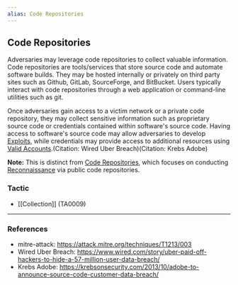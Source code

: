```yaml
---
alias: Code Repositories
---
```


## Code Repositories

Adversaries may leverage code repositories to collect valuable information. Code repositories are tools/services that store source code and automate software builds. They may be hosted internally or privately on third party sites such as Github, GitLab, SourceForge, and BitBucket. Users typically interact with code repositories through a web application or command-line utilities such as git.

Once adversaries gain access to a victim network or a private code repository, they may collect sensitive information such as proprietary source code or credentials contained within software's source code.  Having access to software's source code may allow adversaries to develop [Exploits](https://attack.mitre.org/techniques/T1587/004), while credentials may provide access to additional resources using [Valid Accounts](https://attack.mitre.org/techniques/T1078).(Citation: Wired Uber Breach)(Citation: Krebs Adobe)

**Note:** This is distinct from [Code Repositories](https://attack.mitre.org/techniques/T1593/003), which focuses on conducting [Reconnaissance](https://attack.mitre.org/tactics/TA0043) via public code repositories.


### Tactic

- [[Collection]] (TA0009)


---
### References

- mitre-attack: https://attack.mitre.org/techniques/T1213/003
- Wired Uber Breach: https://www.wired.com/story/uber-paid-off-hackers-to-hide-a-57-million-user-data-breach/
- Krebs Adobe: https://krebsonsecurity.com/2013/10/adobe-to-announce-source-code-customer-data-breach/

